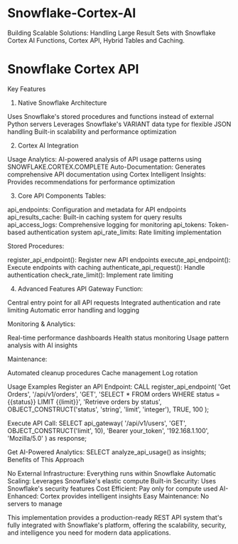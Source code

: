 # Snowflake-Cortex-AI
Building Scalable Solutions: Handling Large Result Sets with Snowflake Cortex AI Functions, Cortex API, Hybrid Tables and Caching.

# Snowflake Cortex API
Key Features
1. Native Snowflake Architecture

Uses Snowflake's stored procedures and functions instead of external Python servers
Leverages Snowflake's VARIANT data type for flexible JSON handling
Built-in scalability and performance optimization

2. Cortex AI Integration

Usage Analytics: AI-powered analysis of API usage patterns using SNOWFLAKE.CORTEX.COMPLETE
Auto-Documentation: Generates comprehensive API documentation using Cortex
Intelligent Insights: Provides recommendations for performance optimization

3. Core API Components
Tables:

api_endpoints: Configuration and metadata for API endpoints
api_results_cache: Built-in caching system for query results
api_access_logs: Comprehensive logging for monitoring
api_tokens: Token-based authentication system
api_rate_limits: Rate limiting implementation

Stored Procedures:

register_api_endpoint(): Register new API endpoints
execute_api_endpoint(): Execute endpoints with caching
authenticate_api_request(): Handle authentication
check_rate_limit(): Implement rate limiting

4. Advanced Features
API Gateway Function:

Central entry point for all API requests
Integrated authentication and rate limiting
Automatic error handling and logging

Monitoring & Analytics:

Real-time performance dashboards
Health status monitoring
Usage pattern analysis with AI insights

Maintenance:

Automated cleanup procedures
Cache management
Log rotation

Usage Examples
Register an API Endpoint:
CALL register_api_endpoint(
    'Get Orders',
    '/api/v1/orders',
    'GET',
    'SELECT * FROM orders WHERE status = {{status}} LIMIT {{limit}}',
    'Retrieve orders by status',
    OBJECT_CONSTRUCT('status', 'string', 'limit', 'integer'),
    TRUE,
    100
);

Execute API Call:
SELECT api_gateway(
    '/api/v1/users',
    'GET',
    OBJECT_CONSTRUCT('limit', 10),
    'Bearer your_token',
    '192.168.1.100',
    'Mozilla/5.0'
) as response;

Get AI-Powered Analytics:
SELECT analyze_api_usage() as insights;
Benefits of This Approach

No External Infrastructure: Everything runs within Snowflake
Automatic Scaling: Leverages Snowflake's elastic compute
Built-in Security: Uses Snowflake's security features
Cost Efficient: Pay only for compute used
AI-Enhanced: Cortex provides intelligent insights
Easy Maintenance: No servers to manage

This implementation provides a production-ready REST API system that's fully integrated with Snowflake's platform, offering the scalability, security, and intelligence you need for modern data applications.
